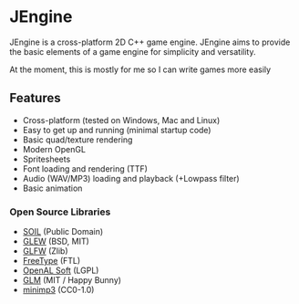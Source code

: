 # JEngine

JEngine is a cross-platform 2D C++ game engine. JEngine aims to provide the basic
elements of a game engine for simplicity and versatility.

At the moment, this is mostly for me so I can write games more easily

## Features

* Cross-platform (tested on Windows, Mac and Linux)
* Easy to get up and running (minimal startup code)
* Basic quad/texture rendering
* Modern OpenGL
* Spritesheets
* Font loading and rendering (TTF)
* Audio (WAV/MP3) loading and playback (+Lowpass filter)
* Basic animation

### Open Source Libraries

* [SOIL](https://www.lonesock.net/soil.html) (Public Domain)
* [GLEW](http://glew.sourceforge.net/) (BSD, MIT)
* [GLFW](https://glfw.org) (Zlib)
* [FreeType](https://www.freetype.org) (FTL)
* [OpenAL Soft](https://github.com/kcat/openal-soft) (LGPL)
* [GLM](https://glm.g-truc.net/0.9.9/index.html) (MIT / Happy Bunny)
* [minimp3](https://github.com/lieff/minimp3) (CC0-1.0)